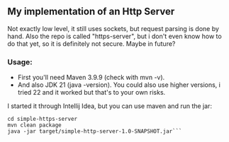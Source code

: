 ## My implementation of an Http Server
Not exactly low level, it still uses sockets, but request parsing is done by hand.
Also the repo is called "https-server", but i don't even know how to do that yet, so it is definitely not secure. Maybe in future?
### Usage:
- First you'll need Maven 3.9.9 (check with mvn -v).
- And also JDK 21 (java -version). You could also use higher versions, i tried 22 and it worked but that's to your own risks.

 I started it through Intellij Idea, but you can use maven and run the jar:
```git clone https://github.com/allumi9/simple-https-server
cd simple-https-server
mvn clean package
java -jar target/simple-http-server-1.0-SNAPSHOT.jar```
 